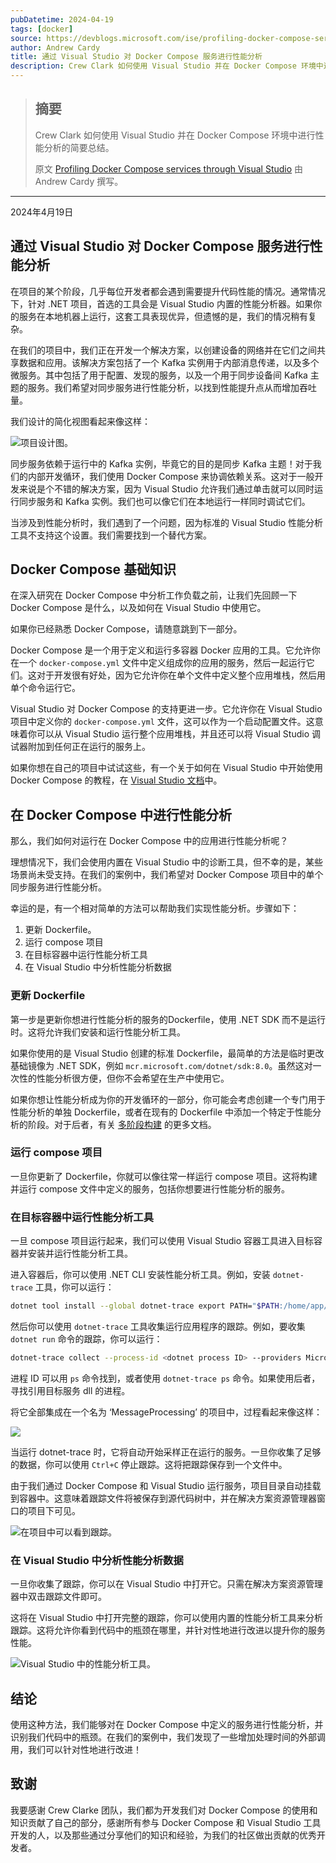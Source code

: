 ```yaml
---
pubDatetime: 2024-04-19
tags: [docker]
source: https://devblogs.microsoft.com/ise/profiling-docker-compose-services-through-visual-studio/
author: Andrew Cardy
title: 通过 Visual Studio 对 Docker Compose 服务进行性能分析
description: Crew Clark 如何使用 Visual Studio 并在 Docker Compose 环境中进行性能分析的简要总结。
---
```


> ## 摘要
>
> Crew Clark 如何使用 Visual Studio 并在 Docker Compose 环境中进行性能分析的简要总结。
>
> 原文 [Profiling Docker Compose services through Visual Studio](https://devblogs.microsoft.com/ise/profiling-docker-compose-services-through-visual-studio/) 由 Andrew Cardy 撰写。

---

2024年4月19日

## 通过 Visual Studio 对 Docker Compose 服务进行性能分析

在项目的某个阶段，几乎每位开发者都会遇到需要提升代码性能的情况。通常情况下，针对 .NET 项目，首选的工具会是 Visual Studio 内置的性能分析器。如果你的服务在本地机器上运行，这套工具表现优异，但遗憾的是，我们的情况稍有复杂。

在我们的项目中，我们正在开发一个解决方案，以创建设备的网络并在它们之间共享数据和应用。该解决方案包括了一个 Kafka 实例用于内部消息传递，以及多个微服务。其中包括了用于配置、发现的服务，以及一个用于同步设备间 Kafka 主题的服务。我们希望对同步服务进行性能分析，以找到性能提升点从而增加吞吐量。

我们设计的简化视图看起来像这样：

![项目设计图。](../../assets/109/profiling-engagement.png)

同步服务依赖于运行中的 Kafka 实例，毕竟它的目的是同步 Kafka 主题！对于我们的内部开发循环，我们使用 Docker Compose 来协调依赖关系。这对于一般开发来说是个不错的解决方案，因为 Visual Studio 允许我们通过单击就可以同时运行同步服务和 Kafka 实例。我们也可以像它们在本地运行一样同时调试它们。

当涉及到性能分析时，我们遇到了一个问题，因为标准的 Visual Studio 性能分析工具不支持这个设置。我们需要找到一个替代方案。

## Docker Compose 基础知识

在深入研究在 Docker Compose 中分析工作负载之前，让我们先回顾一下 Docker Compose 是什么，以及如何在 Visual Studio 中使用它。

如果你已经熟悉 Docker Compose，请随意跳到下一部分。

Docker Compose 是一个用于定义和运行多容器 Docker 应用的工具。它允许你在一个 `docker-compose.yml` 文件中定义组成你的应用的服务，然后一起运行它们。这对于开发很有好处，因为它允许你在单个文件中定义整个应用堆栈，然后用单个命令运行它。

Visual Studio 对 Docker Compose 的支持更进一步。它允许你在 Visual Studio 项目中定义你的 `docker-compose.yml` 文件，这可以作为一个启动配置文件。这意味着你可以从 Visual Studio 运行整个应用堆栈，并且还可以将 Visual Studio 调试器附加到任何正在运行的服务上。

如果你想在自己的项目中试试这些，有一个关于如何在 Visual Studio 中开始使用 Docker Compose 的教程，在 [Visual Studio 文档](https://docs.microsoft.com/en-us/visualstudio/containers/tutorial-multicontainer?view=vs-2022)中。

## 在 Docker Compose 中进行性能分析

那么，我们如何对运行在 Docker Compose 中的应用进行性能分析呢？

理想情况下，我们会使用内置在 Visual Studio 中的诊断工具，但不幸的是，某些场景尚未受支持。在我们的案例中，我们希望对 Docker Compose 项目中的单个同步服务进行性能分析。

幸运的是，有一个相对简单的方法可以帮助我们实现性能分析。步骤如下：

1.  更新 Dockerfile。
2.  运行 compose 项目
3.  在目标容器中运行性能分析工具
4.  在 Visual Studio 中分析性能分析数据

### 更新 Dockerfile

第一步是更新你想进行性能分析的服务的Dockerfile，使用 .NET SDK 而不是运行时。这将允许我们安装和运行性能分析工具。

如果你使用的是 Visual Studio 创建的标准 Dockerfile，最简单的方法是临时更改基础镜像为 .NET SDK，例如 `mcr.microsoft.com/dotnet/sdk:8.0`。虽然这对一次性的性能分析很方便，但你不会希望在生产中使用它。

如果你想让性能分析成为你的开发循环的一部分，你可能会考虑创建一个专门用于性能分析的单独 Dockerfile，或者在现有的 Dockerfile 中添加一个特定于性能分析的阶段。对于后者，有关 [多阶段构建](https://docs.docker.com/develop/develop-images/multistage-build/) 的更多文档。

### 运行 compose 项目

一旦你更新了 Dockerfile，你就可以像往常一样运行 compose 项目。这将构建并运行 compose 文件中定义的服务，包括你想要进行性能分析的服务。

### 在目标容器中运行性能分析工具

一旦 compose 项目运行起来，我们可以使用 Visual Studio 容器工具进入目标容器并安装并运行性能分析工具。

进入容器后，你可以使用 .NET CLI 安装性能分析工具。例如，安装 `dotnet-trace` 工具，你可以运行：

```bash
dotnet tool install --global dotnet-trace export PATH="$PATH:/home/app/.dotnet/tools"
```

然后你可以使用 `dotnet-trace` 工具收集运行应用程序的跟踪。例如，要收集 `dotnet run` 命令的跟踪，你可以运行：

```bash
dotnet-trace collect --process-id <dotnet process ID> --providers Microsoft-DotNETCore-SampleProfiler
```

进程 ID 可以用 `ps` 命令找到，或者使用 `dotnet-trace ps` 命令。如果使用后者，寻找引用目标服务 dll 的进程。

将它全部集成在一个名为 ‘MessageProcessing’ 的项目中，过程看起来像这样：

![](../../assets/109/vs_profiling.gif)

当运行 dotnet-trace 时，它将自动开始采样正在运行的服务。一旦你收集了足够的数据，你可以使用 `Ctrl+C` 停止跟踪。这将把跟踪保存到一个文件中。

由于我们通过 Docker Compose 和 Visual Studio 运行服务，项目目录自动挂载到容器中。这意味着跟踪文件将被保存到源代码树中，并在解决方案资源管理器窗口的项目下可见。

![在项目中可以看到跟踪。](../../assets/109/traces_in_vs_proj.png)

### 在 Visual Studio 中分析性能分析数据

一旦你收集了跟踪，你可以在 Visual Studio 中打开它。只需在解决方案资源管理器中双击跟踪文件即可。

这将在 Visual Studio 中打开完整的跟踪，你可以使用内置的性能分析工具来分析跟踪。这将允许你看到代码中的瓶颈在哪里，并针对性地进行改进以提升你的服务性能。

![Visual Studio 中的性能分析工具。](../../assets/109/vs_profiling.png)

## 结论

使用这种方法，我们能够对在 Docker Compose 中定义的服务进行性能分析，并识别我们代码中的瓶颈。在我们的案例中，我们发现了一些增加处理时间的外部调用，我们可以针对性地进行改进！

## 致谢

我要感谢 Crew Clarke 团队，我们都为开发我们对 Docker Compose 的使用和知识贡献了自己的部分，感谢所有参与 Docker Compose 和 Visual Studio 工具开发的人，以及那些通过分享他们的知识和经验，为我们的社区做出贡献的优秀开发者。
